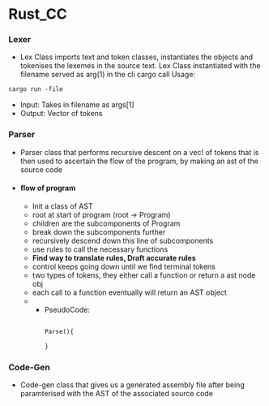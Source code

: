 # Rust_CC

### Lexer

- Lex Class imports text and token classes, instantiates the objects and
tokenises the lexemes in the source text. Lex Class instantiated with the filename served as arg(1) in the cli cargo call
Usage:

```markdown
cargo run -file 
```

- Input: Takes in filename as args[1]
- Output: Vector of tokens

### Parser

- Parser class that performs recursive descent on a vec! of tokens that is then used to ascertain the flow of the program, by making an ast of the source code 
- #### flow of program 
    - Init a class of AST 
    - root at start of program (root -> Program)
    - children are the subcomponents of Program
    - break down the subcomponents further
    - recursively descend down this line of subcomponents
    - use rules to call the necessary functions
    - **Find way to translate rules, Draft accurate rules**
    - control keeps going down until we find terminal tokens
    - two types of tokens, they either call a function or return a ast node obj
    - each call to a function eventually will return an AST object 
    -
        - PseudoCode:
            ```markdown
        
            Parse(){

            }
            ```


### Code-Gen
- Code-gen class that gives us a generated assembly file after being paramterised with the AST of the associated source code